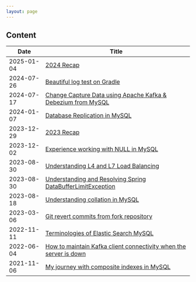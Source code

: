 ```yaml
---
layout: page
---
```

## Content

| Date       | Title                                                                                                                                                                    |
|------------|--------------------------------------------------------------------------------------------------------------------------------------------------------------------------|
| 2025-01-04 | [2024 Recap](https://thachlp.github.io/2025-01-04-2024-recap/)                                                                                                           |
| 2024-07-26 | [Beautiful log test on Gradle](https://thachlp.github.io/2024-07-26-beautiful-log-test-on-gradle/)                                                                      |
| 2024-07-17 | [Change Capture Data using Apache Kafka & Debezium from MySQL](https://thachlp.github.io/2024-07-17-cdc-with-debezium-kafka-from-mysql/)                                      |
| 2024-01-07 | [Database Replication in MySQL](https://thachlp.github.io/2024-01-07-database-replication-in-mysql/)                                                                     |
| 2023-12-29 | [2023 Recap](https://thachlp.github.io/2023-12-29-2023-recap/)                                                                                                           |
| 2023-12-02 | [Experience working with NULL in MySQL](https://thachlp.github.io/2023-12-02-experience-working-with-null-in-mysql/)                                                     |
| 2023-08-30 | [Understanding L4 and L7 Load Balancing](https://thachlp.github.io/2023-10-29-understand-l4-and-l7-load-balancing/)                                                      |
| 2023-08-30 | [Understanding and Resolving Spring DataBufferLimitException](https://thachlp.github.io/2023-08-30-understanding-and-resolving-spring-databufferlimitexception/)         |
| 2023-08-18 | [Understanding collation in MySQL](https://thachlp.github.io/2023-08-18-understanding-collation-in-mysql/)                                                               |
| 2023-03-06 | [Git revert commits from fork repository](https://thachlp.github.io/2023-03-06-git-revert-commit-fork-repository/)                                                       |
| 2022-11-11 | [Terminologies of Elastic Search MySQL](https://thachlp.github.io/2022-11-11-sql-vs-elasticsearch/)                                                                      |
| 2022-06-04 | [How to maintain Kafka client connectivity when the server is down](https://thachlp.github.io/2022-06-04-how-maitain-kafka-client-connectivity-when-the-server-is-down/) |
| 2021-11-06 | [My journey with composite indexes in MySQL](https://thachlp.github.io/2021-11-06-experience-with-composite-index-in-mysql/)                                             |
